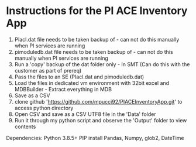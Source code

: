 # Instructions for the PI ACE Inventory App

1. PIacl.dat file needs to be taken backup of - can not do this manually when PI services are running
2. pimoduledb.dat file needs to be taken backup of - can not do this manually when PI services are running
3. Run a 'copy' backup of the dat folder only - In SMT (Can do this with the customer as part of prereq)
4. Pass the files to an SE (PIacl.dat and pimoduledb.dat)
5. Load the files in dedicated vm environment with 32bit excel and MDBBuilder - Extract everything in MDB
6. Save as a CSV
7. clone github 'https://github.com/mpucci92/PIACEInventoryApp.git' to access python directory
7. Open CSV and save as a CSV UTF8 file in the 'Data' folder
8. Run it through my python script and observe the 'Output' folder to view contents


Dependencies: Python 3.8.5+ 
             PIP install Pandas, Numpy, glob2, DateTime
